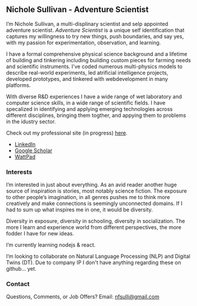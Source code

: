 ## Nichole Sullivan - Adventure Scientist
I’m Nichole Sullivan, a multi-displinary scientist and selp appointed adventure scientist. *Adventure Scientist* is a unique self identification that captures my willingness to try new things, push boundaries, and say yes, with my passion for experimentation, observation, and learning.

I have a formal comprehensive physical science background and a lifetime of building and tinkering including
building custom pieces for farming needs and scientific instruments. I've coded numerous multi-physics models to describe real-world experiments, led atrificial intelligence projects,
developed prototypes, and tinkered with webdevelopment in many platforms.

With diverse R&D experiences I have a wide range of wet laboratory and computer science skills, in a wide range of scientific fields. I have specalized in identifying and applying emerging technologies across different disciplines, bringing them togther, and appying them to problems in the idustry sector. 

Check out my professional site (in progress) [here](https://colee222.github.io/NFS-Adv-Sci/).

* [LinkedIn](https://www.linkedin.com/in/nicholesullivan)
* [Google Scholar](https://scholar.google.com/citations?user=XphOlooAAAAJ&hl=en)
* [WattPad](https://wattpad.com/story/251166884-perverse-discovery)

### Interests

I’m interested in just about everything. As an avid reader another huge source of inspiration is stories, most notably science fiction. The exposure to other people’s imagination, 
in all genres pushes me to think more creatively and make connections is seemingly unconnected domains. If I had to sum up what inspires me in one, it would be diversity. 

Diversity in exposure, diversity in schooling, diversity in socialization. The more I learn and experience world from different perspectives, the more fodder I have for new ideas. 

I’m currently learning nodejs & react.

I’m looking to collaborate on Natural Language Processing (NLP) and Digital Twins (DT). Due to company IP I don't have anything regarding these on github... yet. 

### Contact

Questions, Comments, or Job Offers? Email: [nfsulli@gmail.com](nfsulli@gmail.com)

<!---
colee222/colee222 is a ✨ special ✨ repository because its `README.md` (this file) appears on your GitHub profile.
You can click the Preview link to take a look at your changes.
--->
